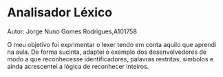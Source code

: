 # Analisador Léxico

Autor: Jorge Nuno Gomes Rodrigues,A101758

O meu objetivo foi exprimentar o lexer tendo em conta aquilo que aprendi na aula. De forma sucinta, adaptei o exemplo dos desenvolvedores de modo a que reconhecesse identificadores, palavras restritas, simbolos e ainda acrescentei a lógica de reconhecer inteiros.

